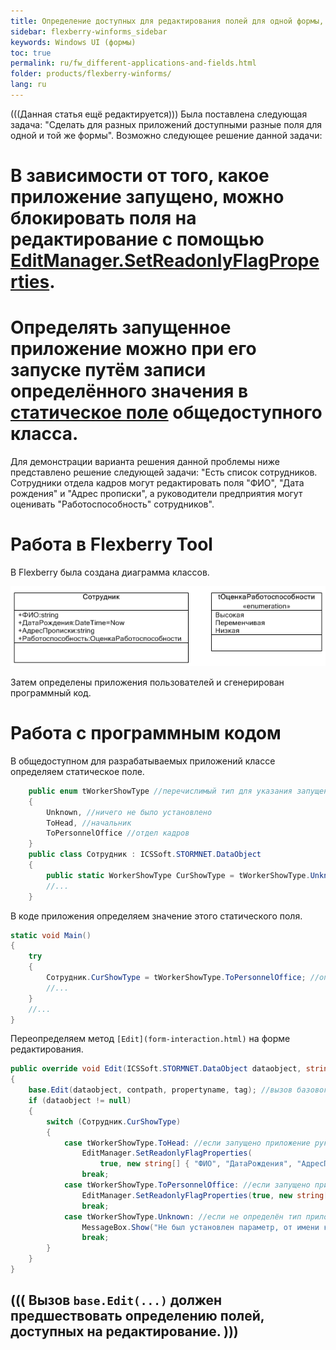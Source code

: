 ```yaml
---
title: Определение доступных для редактирования полей для одной формы, но разных приложений
sidebar: flexberry-winforms_sidebar
keywords: Windows UI (формы)
toc: true
permalink: ru/fw_different-applications-and-fields.html
folder: products/flexberry-winforms/
lang: ru
---
```


(((Данная статья ещё редактируется)))
Была поставлена следующая задача: "Сделать для разных приложений доступными разные поля для одной и той же формы".
Возможно следующее решение данной задачи:
# В зависимости от того, какое приложение запущено, можно блокировать поля на редактирование с помощью [EditManager.SetReadonlyFlagProperties](edit-manager-set-readonly-flag-properties.html).
# Определять запущенное приложение можно при его запуске путём записи определённого значения в [статическое поле](http://msdn.microsoft.com/library/98f28cdx.aspx) общедоступного класса.

Для демонстрации варианта решения данной проблемы ниже представлено решение следующей задачи: "Есть список сотрудников. Сотрудники отдела кадров могут редактировать поля "ФИО", "Дата рождения" и "Адрес прописки", а руководители предприятия могут оценивать "Работоспособность" сотрудников".

# Работа в Flexberry Tool
В Flexberry была создана диаграмма классов.


![](/images/pages/products/flexberry-winforms/desktop/class-diagram_-workers.jpg)


Затем определены приложения пользователей и сгенерирован программный код.


# Работа с программным кодом
В общедоступном для разрабатываемых приложений классе определяем статическое поле.
```cs
    public enum tWorkerShowType //перечислимый тип для указания запущенного приложения
    {
        Unknown, //ничего не было установлено
        ToHead, //начальник
        ToPersonnelOffice //отдел кадров
    }
    public class Сотрудник : ICSSoft.STORMNET.DataObject
    {
        public static WorkerShowType CurShowType = tWorkerShowType.Unknown; //статическое поле для указания запущенного приложения
        //...
    }
```
В коде приложения определяем значение этого статического поля.
```cs
static void Main()
{
	try
	{
		Сотрудник.CurShowType = tWorkerShowType.ToPersonnelOffice; //определяем значение статического поля
		//...
	}
	//...
}
```
Переопределяем метод `[Edit](form-interaction.html)` на форме редактирования.
```cs
public override void Edit(ICSSoft.STORMNET.DataObject dataobject, string contpath, string propertyname, object tag)
{
	base.Edit(dataobject, contpath, propertyname, tag); //вызов базового метода
	if (dataobject != null)
	{
		switch (Сотрудник.CurShowType)
		{
			case tWorkerShowType.ToHead: //если запущено приложение руководителя
				EditManager.SetReadonlyFlagProperties(
					true, new string[] { "ФИО", "ДатаРождения", "АдресПрописки" });
				break;
			case tWorkerShowType.ToPersonnelOffice: //если запущено приложение сотрудника отдела кадров
				EditManager.SetReadonlyFlagProperties(true, new string[] { "Работоспособность" });
				break;
			case tWorkerShowType.Unknown: //если не определён тип приложения
				MessageBox.Show("Не был установлен параметр, от имени кого была запущена форма.");
				break;
		}
	}
}
```


(((
<msg type=note>Вызов `base.Edit(...)` должен предшествовать определению полей, доступных на редактирование.</msg>
)))
----